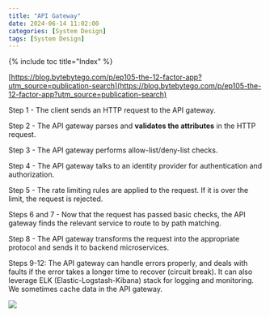 ```yaml
---
title: "API Gateway"
date: 2024-06-14 11:02:00
categories: [System Design]
tags: [System Design]
---
```


{% include toc title="Index" %}

[https://blog.bytebytego.com/p/ep105-the-12-factor-app?utm_source=publication-search](https://blog.bytebytego.com/p/ep105-the-12-factor-app?utm_source=publication-search)

Step 1 - The client sends an HTTP request to the API gateway.

Step 2 - The API gateway parses and **validates the attributes** in the HTTP
request.

Step 3 - The API gateway performs allow-list/deny-list checks.

Step 4 - The API gateway talks to an identity provider for authentication and
authorization.

Step 5 - The rate limiting rules are applied to the request. If it is over the
limit, the request is rejected.

Steps 6 and 7 - Now that the request has passed basic checks, the API gateway
finds the relevant service to route to by path matching.

Step 8 - The API gateway transforms the request into the appropriate protocol
and sends it to backend microservices.

Steps 9-12: The API gateway can handle errors properly, and deals with faults if
the error takes a longer time to recover (circuit break). It can also leverage
ELK (Elastic-Logstash-Kibana) stack for logging and monitoring. We sometimes
cache data in the API gateway.

![](https://www.youtube.com/watch?v=6ULyxuHKxg8)
